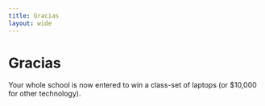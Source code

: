 ```yaml
---
title: Gracias
layout: wide
---
```


# Gracias

Your whole school is now entered to win a class-set of laptops (or $10,000 for other technology).